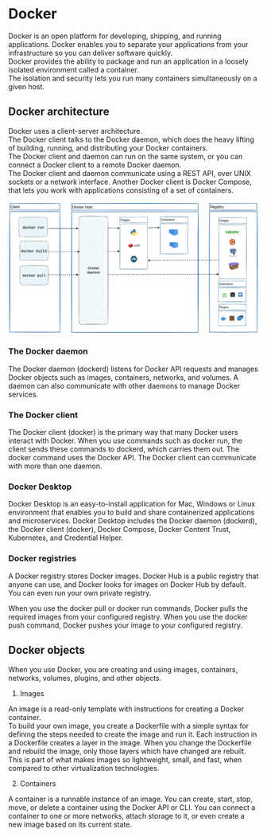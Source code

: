# Docker

Docker is an open platform for developing, shipping, and running applications. Docker enables you to separate your applications from your infrastructure so you can deliver software quickly.  
Docker provides the ability to package and run an application in a loosely isolated environment called a container.  
The isolation and security lets you run many containers simultaneously on a given host.

## Docker architecture

Docker uses a client-server architecture.  
The Docker client talks to the Docker daemon, which does the heavy lifting of building, running, and distributing your Docker containers.  
The Docker client and daemon can run on the same system, or you can connect a Docker client to a remote Docker daemon.  
The Docker client and daemon communicate using a REST API, over UNIX sockets or a network interface. Another Docker client is Docker Compose, that lets you work with applications consisting of a set of containers.

![docker-architecture](media/docker-architecture.webp)

### The Docker daemon

The Docker daemon (dockerd) listens for Docker API requests and manages Docker objects such as images, containers, networks, and volumes. A daemon can also communicate with other daemons to manage Docker services.

### The Docker client

The Docker client (docker) is the primary way that many Docker users interact with Docker. When you use commands such as docker run, the client sends these commands to dockerd, which carries them out. The docker command uses the Docker API. The Docker client can communicate with more than one daemon.

### Docker Desktop

Docker Desktop is an easy-to-install application for Mac, Windows or Linux environment that enables you to build and share containerized applications and microservices. Docker Desktop includes the Docker daemon (dockerd), the Docker client (docker), Docker Compose, Docker Content Trust, Kubernetes, and Credential Helper.

### Docker registries

A Docker registry stores Docker images. Docker Hub is a public registry that anyone can use, and Docker looks for images on Docker Hub by default. You can even run your own private registry.

When you use the docker pull or docker run commands, Docker pulls the required images from your configured registry. When you use the docker push command, Docker pushes your image to your configured registry.

## Docker objects

When you use Docker, you are creating and using images, containers, networks, volumes, plugins, and other objects.

1. Images

An image is a read-only template with instructions for creating a Docker container.  
To build your own image, you create a Dockerfile with a simple syntax for defining the steps needed to create the image and run it. Each instruction in a Dockerfile creates a layer in the image. When you change the Dockerfile and rebuild the image, only those layers which have changed are rebuilt. This is part of what makes images so lightweight, small, and fast, when compared to other virtualization technologies.

2. Containers

A container is a runnable instance of an image. You can create, start, stop, move, or delete a container using the Docker API or CLI. You can connect a container to one or more networks, attach storage to it, or even create a new image based on its current state.
